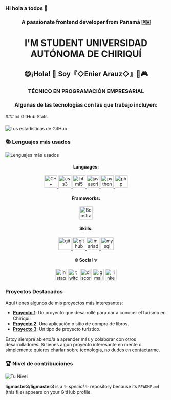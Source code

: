 ### Hi hola a todos 👋

<h3 align="center">A passionate frontend developer from Panamá 🇵🇦</h3>


<h1 align="center"> I'M STUDENT UNIVERSIDAD AUTÓNOMA DE CHIRIQUÍ</h1>
<h2 align="center">😄¡Hola! 👋 Soy『◇Enier Arauz◇』👾🎮</h2>
<h3 align="center">TÉCNICO EN PROGRAMACIÓN EMPRESARIAL</h3>
 
<h3 align="center">Algunas de las tecnologías con las que trabajo incluyen:</h3>
### 📊 GitHub Stats

![Tus estadísticas de GitHub](https://github-readme-stats.vercel.app/api?username=ligmaster3&show_icons=true&theme=radical)
### 📚 Lenguajes más usados

![Lenguajes más usados](https://github-readme-stats.vercel.app/api/top-langs/?username=ligmaster3&layout=compact&theme=radical)


  
<h4 align="center">Languages:</h4>
    <p align="center">
        <!-- C++ -->
        <a href="https://www.w3schools.com/cpp/" target="_blank" rel="noreferrer">
            <img src="https://cdn.jsdelivr.net/gh/devicons/devicon/icons/cplusplus/cplusplus-original.svg"
                alt="C++" width="40" height="40" />
        </a>
        <!-- CSS3 -->
        <a href="https://www.w3schools.com/css/" target="_blank" rel="noreferrer">
            <img src="https://cdn.jsdelivr.net/gh/devicons/devicon/icons/css3/css3-original.svg"
                alt="css3" width="40" height="40" />
        </a>
        <!-- HTML5 -->
        <a href="https://www.w3.org/html/" target="_blank" rel="noreferrer">
            <img src="https://cdn.jsdelivr.net/gh/devicons/devicon/icons/html5/html5-original.svg"
                alt="html5" width="40" height="40" />
        </a>
        <!-- JavaScript -->
        <a href="https://developer.mozilla.org/en-US/docs/Web/JavaScript" target="_blank" rel="noreferrer">
          <img src="https://cdn.jsdelivr.net/gh/devicons/devicon/icons/javascript/javascript-original.svg"
                alt="javascript" width="40" height="40" />
        </a>
        <!-- Python -->
        <a href="https://www.python.org" target="_blank" rel="noreferrer">
            <img src="https://cdn.jsdelivr.net/gh/devicons/devicon/icons/python/python-original.svg"
                alt="python" width="40" height="40" />
        </a>
        <!-- PHP -->
        <a href="https://www.php.net/" target="_blank" rel="noreferrer">
            <img src="https://cdn.jsdelivr.net/gh/devicons/devicon/icons/php/php-original.svg" 
                alt="php" width="40" height="40" />
        </a>
    </p>

   
<h4 align="center">Frameworks:</h4>
    <div align="center">
        <!-- Bootstrap -->
       <img src="https://cdn.jsdelivr.net/gh/devicons/devicon/icons/bootstrap/bootstrap-original.svg" 
            alt="Boostrap" width="40" height="40" />
    </div>

   
<h4 align="center">Skills:</h4>
    <p align="center">
        <!-- Git -->
        <a href="https://git-scm.com/" target="_blank" rel="noreferrer">
            <img src="https://www.vectorlogo.zone/logos/git-scm/git-scm-icon.svg" 
                 alt="git" width="40" height="40" />
        </a>
        <!-- GitHub -->
        <a href="https://github.com/" target="_blank" rel="noreferrer">
            <img src="https://cdn.jsdelivr.net/npm/simple-icons@3.0.1/icons/github.svg" 
                 alt="github" width="40" height="40" />
        </a>
        <!-- MariaDB -->
        <a href="https://mariadb.org/" target="_blank" rel="noreferrer">
            <img src="https://www.vectorlogo.zone/logos/mariadb/mariadb-icon.svg" 
                 alt="mariadb" width="40" height="40" />
        </a>
        <!-- MySQL -->
        <a href="https://www.mysql.com/" target="_blank" rel="noreferrer">
            <img src="https://cdn.jsdelivr.net/gh/devicons/devicon/icons/mysql/mysql-original.svg" 
                 alt="mysql logo" width="40" height="40" />
        </a>


<h4 align="center"> 🌐 Social ✨️</h4>
<div align="center">
  <img src="https://img.shields.io/static/v1?message=Instagram&logo=instagram&label=&color=E4405F&logoColor=white&labelColor=&style=for-the-badge" height="35" alt="instagram logo"  />
  <img src="https://img.shields.io/static/v1?message=Twitch&logo=twitch&label=&color=9146FF&logoColor=white&labelColor=&style=for-the-badge" height="35" alt="twitch logo"  />
  <img src="https://img.shields.io/static/v1?message=Discord&logo=discord&label=&color=7289DA&logoColor=white&labelColor=&style=for-the-badge" height="35" alt="discord logo"  />
  <img src="https://img.shields.io/static/v1?message=Gmail&logo=gmail&label=&color=D14836&logoColor=white&labelColor=&style=for-the-badge" height="35" alt="gmail logo"  />
  <img src="https://img.shields.io/static/v1?message=LinkedIn&logo=linkedin&label=&color=0077B5&logoColor=white&labelColor=&style=for-the-badge" height="35" alt="linkedin logo"  />
</div>


### Proyectos Destacados

Aquí tienes algunos de mis proyectos más interesantes:

- [**Proyecto 1**](https://github.com/ligmaster3/Proyecto-P.git): Un proyecto que desarrollé para dar a conocer el turismo en Chiriqui.
- [**Proyecto 2**](https://github.com/ligmaster3/-sitio-web.github.io.git): Una aplicación o sitio de compra de libros.
- [**Proyecto 3**](https://github.com/ligmaster3/turismo-baruense-v2.git): Un tipo de proyecto turistico.

Estoy siempre abierto/a a aprender más y colaborar con otros desarrolladores. Si tienes algún proyecto interesante en mente o simplemente quieres charlar sobre tecnología, no dudes en contactarme.

### 🏆 Nivel de contribuciones
![Tu Nivel](https://img.shields.io/badge/Nivel-A-pink?style=for-the-badge)

**ligmaster3/ligmaster3** is a ✨ _special_ ✨ repository because its `README.md` (this file) appears on your GitHub profile.
<!--
Here are some ideas to get you started:
## 🌐 Social ✨️
- 🔭 I’m currently working on ...
- 🌱 I’m currently learning ...
- 👯 I’m looking to collaborate on ...
- 🤔 I’m looking for help with ...
- 💬 Ask me about ...
- 📫 How to reach me: ...
- 😄 Pronouns: ...
-  Fun fact: ...
<--
